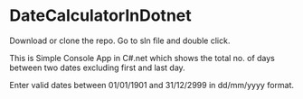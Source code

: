 # DateCalculatorInDotnet

Download or clone the repo. Go to sln file and double click. 

This is Simple Console App in C#.net which shows the total no. of days between two dates excluding first and last day.

Enter valid dates between 01/01/1901 and 31/12/2999 in dd/mm/yyyy format.
